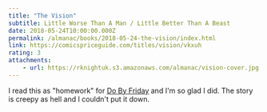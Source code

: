 ```yaml
---
title: "The Vision"
subtitle: Little Worse Than A Man / Little Better Than A Beast
date: 2018-05-24T10:00:00.000Z
permalink: /almanac/books/2018-05-24-the-vision/index.html
link: https://comicspriceguide.com/titles/vision/vkxuh
rating: 3
attachments: 
    - url: https://rknightuk.s3.amazonaws.com/almanac/vision-cover.jpg
---
```


I read this as "homework" for [Do By Friday](http://dobyfriday.com/80) and I'm so glad I did. The story is creepy as hell and I couldn't put it down.